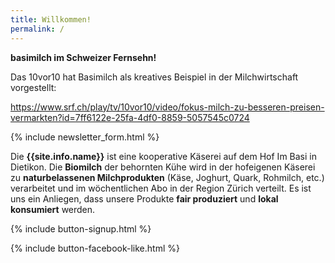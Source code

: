 ```yaml
---
title: Willkommen!
permalink: /
---
```


<div class="alert alert-success" role="alert" data-href="https://basimil.ch/genossenschaft/#abo-bestellen">
  <div style="font-weight:bold;">
  basimilch im Schweizer Fernsehn!
  </div>

Das 10vor10 hat Basimilch als kreatives Beispiel in der Milchwirtschaft vorgestellt:

https://www.srf.ch/play/tv/10vor10/video/fokus-milch-zu-besseren-preisen-vermarkten?id=7ff6122e-25fa-4df0-8859-5057545c0724
  
   </div>  
   
{% include newsletter_form.html %}


Die **{{site.info.name}}** ist eine kooperative Käserei auf dem
Hof Im Basi in Dietikon. Die **Biomilch** der behornten Kühe wird in der
hofeigenen Käserei zu **naturbelassenen Milchprodukten** (Käse, Joghurt, Quark,
Rohmilch, etc.) verarbeitet und im wöchentlichen Abo in der Region
Zürich verteilt. Es ist uns ein Anliegen, dass unsere Produkte **fair produziert**
und **lokal konsumiert** werden.

{% include button-signup.html %}   

{% include button-facebook-like.html %}


